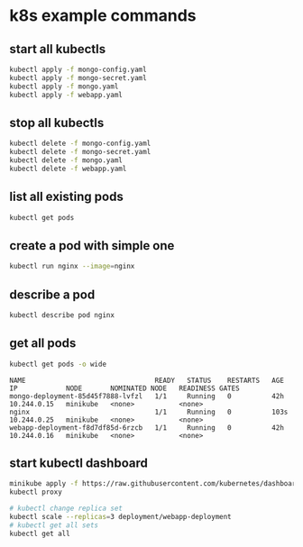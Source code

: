# k8s example commands
## start all kubectls
```bash
kubectl apply -f mongo-config.yaml
kubectl apply -f mongo-secret.yaml
kubectl apply -f mongo.yaml
kubectl apply -f webapp.yaml
```

## stop all kubectls
```bash
kubectl delete -f mongo-config.yaml
kubectl delete -f mongo-secret.yaml
kubectl delete -f mongo.yaml
kubectl delete -f webapp.yaml
```

## list all existing pods
```bash
kubectl get pods
```

## create a pod with simple one
```bash
kubectl run nginx --image=nginx
```

## describe a pod
```bash
kubectl describe pod nginx
```

## get all pods
```bash
kubectl get pods -o wide
```

```
NAME                                READY   STATUS    RESTARTS   AGE    IP            NODE       NOMINATED NODE   READINESS GATES
mongo-deployment-85d45f7888-lvfzl   1/1     Running   0          42h    10.244.0.15   minikube   <none>           <none>
nginx                               1/1     Running   0          103s   10.244.0.25   minikube   <none>           <none>
webapp-deployment-f8d7df85d-6rzcb   1/1     Running   0          42h    10.244.0.16   minikube   <none>           <none>
```

## start kubectl dashboard
```bash
minikube apply -f https://raw.githubusercontent.com/kubernetes/dashboard/v2.0.0/aio/deploy/recommended.yaml
kubectl proxy
```

```bash
# kubectl change replica set
kubectl scale --replicas=3 deployment/webapp-deployment
# kubectl get all sets
kubectl get all
```

```